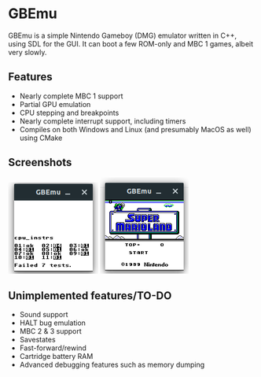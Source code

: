 # GBEmu

GBEmu is a simple Nintendo Gameboy (DMG) emulator written in C++, using SDL for the GUI. It can boot a few ROM-only and MBC 1 games, albeit very slowly.

## Features
 - Nearly complete MBC 1 support
 - Partial GPU emulation
 - CPU stepping and breakpoints
 - Nearly complete interrupt support, including timers
 - Compiles on both Windows and Linux (and presumably MacOS as well) using CMake

## Screenshots

![Blargg's test ROM](blarggs.png)
![sml](sml.png)

## Unimplemented features/TO-DO
  - Sound support
  - HALT bug emulation
  - MBC 2 & 3 support
  - Savestates
  - Fast-forward/rewind
  - Cartridge battery RAM
  - Advanced debugging features such as memory dumping 
